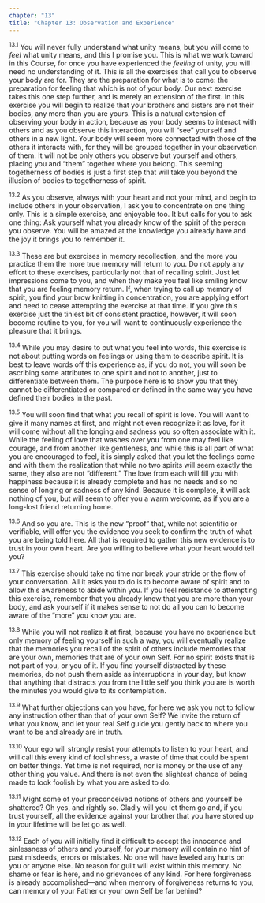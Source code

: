 ```yaml
---
chapter: "13"
title: "Chapter 13: Observation and Experience"
---
```


<sup>13.1</sup> You will never fully understand what unity means, but
you will come to *feel* what unity means, and this I promise you. This
is what we work toward in this Course, for once you have experienced the
*feeling* of unity, you will need no understanding of it. This is all
the exercises that call you to observe your body are for. They are the
preparation for what is to come: the preparation for feeling that which
is not of your body. Our next exercise takes this one step further, and
is merely an extension of the first. In this exercise you will begin to
realize that your brothers and sisters are not their bodies, any more
than you are yours. This is a natural extension of observing your body
in action, because as your body seems to interact with others and as you
observe this interaction, you will “see” yourself and others in a new
light.  Your body will seem more connected with those of the others it
interacts with, for they will be grouped together in your observation of
them. It will not be only others you observe but yourself and others,
placing you and “them” together where you belong. This seeming
togetherness of bodies is just a first step that will take you beyond
the illusion of bodies to togetherness of spirit. 

<sup>13.2</sup> As you observe, always with your heart and not your
mind, and begin to include others in your observation, I ask you to
concentrate on one thing only. This is a simple exercise, and enjoyable
too. It but calls for you to ask one thing: Ask yourself what you
already know of the spirit of the person you observe. You will be amazed
at the knowledge you already have and the joy it brings you to remember
it. 

<sup>13.3</sup> These are but exercises in memory recollection, and the
more you practice them the more true memory will return to you. Do not
apply any effort to these exercises, particularly not that of recalling
spirit.  Just let impressions come to you, and when they make you feel
like smiling know that you are feeling memory return. If, when trying to
call up memory of spirit, you find your brow knitting in concentration,
you are applying effort and need to cease attempting the exercise at
that time. If you give this exercise just the tiniest bit of consistent
practice, however, it will soon become routine to you, for you will want
to continuously experience the pleasure that it brings. 

<sup>13.4</sup> While you may desire to put what you feel into words,
this exercise is not about putting words on feelings or using them to
describe spirit.  It is best to leave words off this experience as, if
you do not, you will soon be ascribing some attributes to one spirit and
not to another, just to differentiate between them.  The purpose here is
to show you that they cannot be differentiated or compared or defined in
the same way you have defined their bodies in the past. 

<sup>13.5</sup> You will soon find that what you recall of spirit is
love. You will want to give it many names at first, and might not even
recognize it as love, for it will come without all the longing and
sadness you so often associate with it. While the feeling of love that
washes over you from one may feel like courage, and from another like
gentleness, and while this is all part of what you are encouraged to
feel, it is simply asked that you let the feelings come and with them
the realization that while no two spirits will seem exactly the same,
they also are not “different.” The love from each will fill you with
happiness because it is already complete and has no needs and so no
sense of longing or sadness of any kind. Because it is complete, it will
ask nothing of you, but will seem to offer you a warm welcome, as if you
are a long-lost friend returning home. 

<sup>13.6</sup> And so you are. This is the new “proof” that, while not
scientific or verifiable, will offer you the evidence you seek to
confirm the truth of what you are being told here. All that is required
to gather this new evidence is to trust in your own heart. Are you
willing to believe what your heart would tell you? 

<sup>13.7</sup> This exercise should take no time nor break your stride
or the flow of your conversation. All it asks you to do is to become
aware of spirit and to allow this awareness to abide within you. If you
feel resistance to attempting this exercise, remember that you already
know that you are more than your body, and ask yourself if it makes
sense to not do all you can to become aware of the “more” you know you
are. 

<sup>13.8</sup> While you will not realize it at first, because you have
no experience but only memory of feeling yourself in such a way, you
will eventually realize that the memories you recall of the spirit of
others include memories that are your own, memories that are of your own
Self.  For no spirit exists that is not part of you, or you of it. If
you find yourself distracted by these memories, do not push them aside
as interruptions in your day, but know that anything that distracts you
from the little self you think you are is worth the minutes you would
give to its contemplation. 

<sup>13.9</sup> What further objections can you have, for here we ask
you not to follow any instruction other than that of your own Self? We
invite the return of what you know, and let your real Self guide you
gently back to where you want to be and already are in truth. 

<sup>13.10</sup> Your ego will strongly resist your attempts to listen
to your heart, and will call this every kind of foolishness, a waste of
time that could be spent on better things. Yet time is not required, nor
is money or the use of any other thing you value. And there is not even
the slightest chance of being made to look foolish by what you are asked
to do. 

<sup>13.11</sup> Might some of your preconceived notions of others and
yourself be shattered? Oh yes, and rightly so. Gladly will you let them
go and, if you trust yourself, all the evidence against your brother
that you have stored up in your lifetime will be let go as well. 

<sup>13.12</sup> Each of you will initially find it difficult to accept
the innocence and sinlessness of others and yourself, for your memory
will contain no hint of past misdeeds, errors or mistakes. No one will
have leveled any hurts on you or anyone else.  No reason for guilt will
exist within this memory. No shame or fear is here, and no grievances of
any kind. For here forgiveness is already accomplished—and when memory
of forgiveness returns to you, can memory of your Father or your own
Self be far behind?

